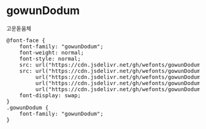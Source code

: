 # gowunDodum
고운돋움체

<pre>
@font-face {
    font-family: "gowunDodum";
    font-weight: normal;
    font-style: normal;
    src: url("https://cdn.jsdelivr.net/gh/wefonts/gowunDodum/gowunDodum.eot");
    src: url("https://cdn.jsdelivr.net/gh/wefonts/gowunDodum/gowunDodum.eot?#iefix") format("embedded-opentype"),
         url("https://cdn.jsdelivr.net/gh/wefonts/gowunDodum/gowunDodum.woff2") format("woff2"),
         url("https://cdn.jsdelivr.net/gh/wefonts/gowunDodum/gowunDodum.woff") format("woff"),
         url("https://cdn.jsdelivr.net/gh/wefonts/gowunDodum/gowunDodum.ttf") format("truetype");
    font-display: swap;
}
.gowunDodum {
    font-family: "gowunDodum";
}
</pre>
